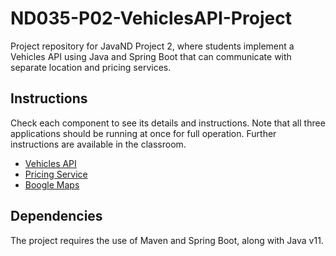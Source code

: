 # ND035-P02-VehiclesAPI-Project

Project repository for JavaND Project 2, where students implement a Vehicles API using Java and Spring Boot that can
communicate with separate location and pricing services.

## Instructions

Check each component to see its details and instructions. Note that all three applications should be running at once for
full operation. Further instructions are available in the classroom.

- [Vehicles API](vehicles-api/README.md)
- [Pricing Service](pricing-service/README.md)
- [Boogle Maps](boogle-maps/README.md)

## Dependencies

The project requires the use of Maven and Spring Boot, along with Java v11.
